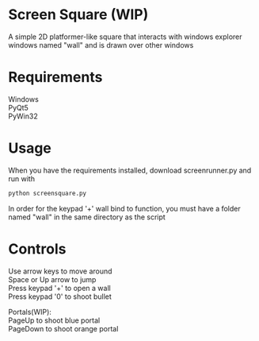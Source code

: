# Screen Square (WIP)
A simple 2D platformer-like square that interacts with windows explorer windows named "wall" and is drawn over other windows

# Requirements
Windows\
PyQt5\
PyWin32

# Usage
When you have the requirements installed, download screenrunner.py and run with
```bash
python screensquare.py
```
In order for the keypad '+' wall bind to function, you must have a folder named "wall" in the same directory as the script

# Controls
Use arrow keys to move around \
Space or Up arrow to jump \
Press keypad '+' to open a wall \
Press keypad '0' to shoot bullet

Portals(WIP):\
PageUp to shoot blue portal \
PageDown to shoot orange portal